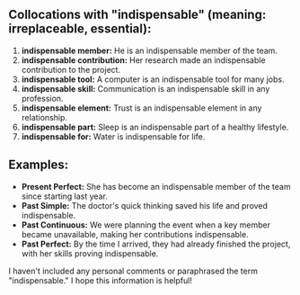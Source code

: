 ## Collocations with "indispensable" (meaning: irreplaceable, essential):

1. **indispensable member:** He is an indispensable member of the team.
2. **indispensable contribution:** Her research made an indispensable contribution to the project.
3. **indispensable tool:** A computer is an indispensable tool for many jobs.
4. **indispensable skill:** Communication is an indispensable skill in any profession.
5. **indispensable element:** Trust is an indispensable element in any relationship.
6. **indispensable part:** Sleep is an indispensable part of a healthy lifestyle.
7. **indispensable for:** Water is indispensable for life.

## Examples:

- **Present Perfect:** She has become an indispensable member of the team since starting last year.
- **Past Simple:** The doctor's quick thinking saved his life and proved indispensable.
- **Past Continuous:** We were planning the event when a key member became unavailable, making her contributions indispensable.
- **Past Perfect:** By the time I arrived, they had already finished the project, with her skills proving indispensable.

I haven't included any personal comments or paraphrased the term "indispensable." I hope this information is helpful!